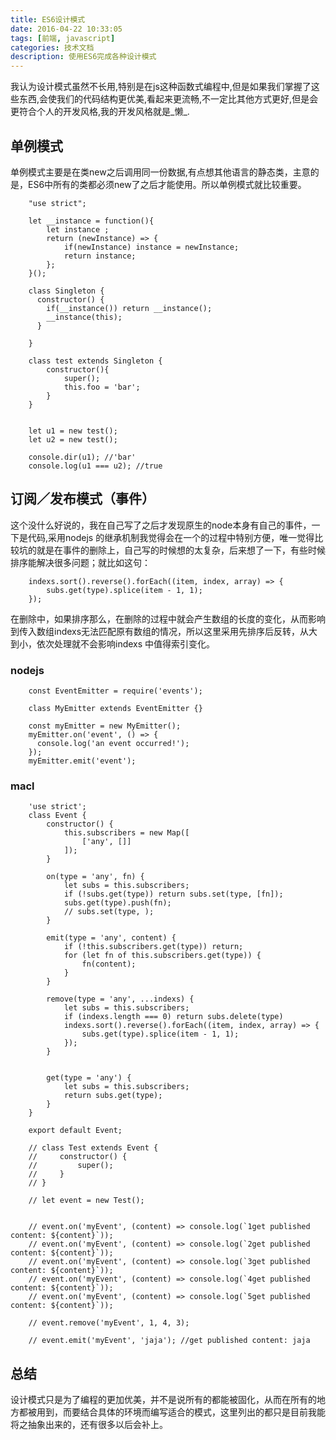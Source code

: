 ```yaml
---
title: ES6设计模式
date: 2016-04-22 10:33:05
tags: [前端, javascript]
categories: 技术文档
description: 使用ES6完成各种设计模式
---
```

我认为设计模式虽然不长用,特别是在js这种函数式编程中,但是如果我们掌握了这些东西,会使我们的代码结构更优美,看起来更流畅,不一定比其他方式更好,但是会更符合个人的开发风格,我的开发风格就是_懒_.

## 单例模式

单例模式主要是在类new之后调用同一份数据,有点想其他语言的静态类，主意的是，ES6中所有的类都必须new了之后才能使用。所以单例模式就比较重要。

        "use strict";

        let __instance = function(){
            let instance ;
            return (newInstance) => {
                if(newInstance) instance = newInstance;
                return instance;
            };                                                                                                   
        }();

        class Singleton {
          constructor() {
            if(__instance()) return __instance();
            __instance(this);
          }

        }

        class test extends Singleton {
            constructor(){
                super();
                this.foo = 'bar';
            }
        }


        let u1 = new test();
        let u2 = new test();

        console.dir(u1); //'bar'
        console.log(u1 === u2); //true

## 订阅／发布模式（事件）
这个没什么好说的，我在自己写了之后才发现原生的node本身有自己的事件，一下是代码,采用nodejs 的继承机制我觉得会在一个的过程中特别方便，唯一觉得比较坑的就是在事件的删除上，自己写的时候想的太复杂，后来想了一下，有些时候排序能解决很多问题；就比如这句：

        indexs.sort().reverse().forEach((item, index, array) => {
            subs.get(type).splice(item - 1, 1);
        });

在删除中，如果排序那么，在删除的过程中就会产生数组的长度的变化，从而影响到传入数组indexs无法匹配原有数组的情况，所以这里采用先排序后反转，从大到小，依次处理就不会影响indexs 中值得索引变化。
### nodejs
        const EventEmitter = require('events');

        class MyEmitter extends EventEmitter {}

        const myEmitter = new MyEmitter();
        myEmitter.on('event', () => {
          console.log('an event occurred!');
        });
        myEmitter.emit('event');

### macl
        'use strict';
        class Event {
            constructor() {
                this.subscribers = new Map([
                    ['any', []]
                ]);
            }

            on(type = 'any', fn) {
                let subs = this.subscribers;
                if (!subs.get(type)) return subs.set(type, [fn]);
                subs.get(type).push(fn);
                // subs.set(type, );
            }

            emit(type = 'any', content) {
                if (!this.subscribers.get(type)) return;
                for (let fn of this.subscribers.get(type)) {
                    fn(content);
                }
            }

            remove(type = 'any', ...indexs) {
                let subs = this.subscribers;
                if (indexs.length === 0) return subs.delete(type)
                indexs.sort().reverse().forEach((item, index, array) => {
                    subs.get(type).splice(item - 1, 1);
                });
            }


            get(type = 'any') {
                let subs = this.subscribers;
                return subs.get(type);
            }
        }

        export default Event;

        // class Test extends Event {
        //     constructor() {
        //         super();
        //     }
        // }

        // let event = new Test();


        // event.on('myEvent', (content) => console.log(`1get published content: ${content}`));
        // event.on('myEvent', (content) => console.log(`2get published content: ${content}`));
        // event.on('myEvent', (content) => console.log(`3get published content: ${content}`));
        // event.on('myEvent', (content) => console.log(`4get published content: ${content}`));
        // event.on('myEvent', (content) => console.log(`5get published content: ${content}`));

        // event.remove('myEvent', 1, 4, 3);

        // event.emit('myEvent', 'jaja'); //get published content: jaja


## 总结

设计模式只是为了编程的更加优美，并不是说所有的都能被固化，从而在所有的地方都被用到，而要结合具体的环境而编写适合的模式，这里列出的都只是目前我能将之抽象出来的，还有很多以后会补上。



